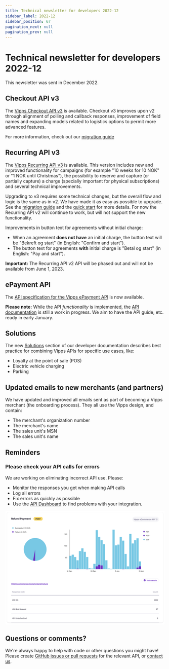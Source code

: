 ```yaml
---
title: Technical newsletter for developers 2022-12
sidebar_label: 2022-12
sidebar_position: 67
pagination_next: null
pagination_prev: null
---
```



# Technical newsletter for developers 2022-12

This newsletter was sent in December 2022.



## Checkout API v3

The [Vipps Checkout API v3](https://developer.vippsmobilepay.com/docs/APIs/checkout-api) is available. Checkout v3 improves upon v2 through alignment of polling and callback responses, improvement of field names and expanding models related to logistics options to permit more advanced features.

For more information, check out our [migration guide](https://developer.vippsmobilepay.com/docs/APIs/checkout-api/vipps-checkout-api-migration-v3)

## Recurring API v3

The
[Vipps Recurring API v3](https://developer.vippsmobilepay.com/docs/APIs/recurring-api)
is available. This version includes new and improved functionality for campaigns
(for example "10 weeks for 10 NOK" or "1 NOK until Christmas"),
the possibility to reserve and capture (or partially capture) a charge
(specially important for physical subscriptions) and several technical improvements.

Upgrading to v3 requires some technical changes, but the overall flow and logic
is the same as in v2. We have made it as easy as possible to upgrade.
See the
[migration guide](https://developer.vippsmobilepay.com/docs/APIs/recurring-api/v2-to-v3-migration-guide)
and the [quick start](https://developer.vippsmobilepay.com/docs/APIs/recurring-api/vipps-recurring-api-quick-start)
for more details. For now the Recurring API v2 will continue to work, but will not support the new functionality.

Improvements in button text for agreements without initial charge:
* When an agreement **does not have** an initial charge,
  the button text will be "Bekreft og start" (in English: "Confirm and start").
* The button text for agreements **with** initial charge is
  "Betal og start" (in English: "Pay and start").

**Important:** The Recurring API v2 API will be phased out and will not be available from June 1, 2023.

## ePayment API

The
[API specification for the Vipps ePayment API](https://developer.vippsmobilepay.com/api/epayment)
is now available.

**Please note:** While the API _functionality_ is implemented, the
[API documentation](https://developer.vippsmobilepay.com/docs/APIs/epayment-api)
is still a work in progress.
We aim to have the API guide, etc. ready in early January.

## Solutions

The new
[Solutions](https://developer.vippsmobilepay.com/docs/vipps-solutions)
section of our developer documentation describes best practice for
combining Vipps APIs for specific use cases, like:

* Loyalty at the point of sale (POS)
* Electric vehicle charging
* Parking

## Updated emails to new merchants (and partners)

We have updated and improved all emails sent as part of becoming a Vipps
merchant (the onboarding process). They all use the Vipps design, and
contain:

* The merchant's organization number
* The merchant's name
* The sales unit's MSN
* The sales unit's name

## Reminders

### Please check your API calls for errors

We are working on eliminating incorrect API use. Please:

* Monitor the responses you get when making API calls
* Log all errors
* Fix errors as quickly as possible
* Use the
  [API Dashboard](../developer-resources/api-dashboard.md)
  to find problems with your integration.

![API Dashboard example](images/2021-02-api-dashboard-example.png)

## Questions or comments?

We're always happy to help with code or other questions you might have!
Please create [GitHub issues or pull requests](https://github.com/vippsas)
for the relevant API,
or [contact us](https://developer.vippsmobilepay.com/docs/vipps-developers/contact).
